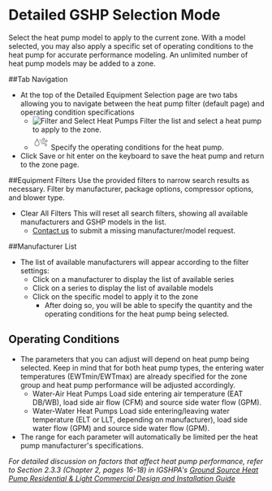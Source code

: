 # Detailed GSHP Selection Mode

Select the heat pump model to apply to the current zone. With a model selected, you may also apply a specific set of operating conditions to the heat pump for accurate performance modeling. An unlimited number of heat pump models may be added to a zone.

##Tab Navigation
* At the top of the Detailed Equipment Selection page are two tabs allowing you to navigate between the heat pump filter (default page) and operating condition specifications
    * <span class="icon_def">![Filter and Select Heat Pumps](/img/filter_lg_grey.png "Filter and Select Heat Pumps")</span> Filter the list and select a heat pump to apply to the zone.
    * <span class="icon_def">![Adjust Heat Pump Operating Conditions](img/eq_button.png "Adjust Heat Pump Operating Conditions")</span> Specify the operating conditions for the heat pump. 
* Click Save or hit enter on the keyboard to save the heat pump and return to the zone page.        

##Equipment Filters
Use the provided filters to narrow search results as necessary. Filter by manufacturer, package options, compressor options, and blower type.

* <span class="term">Clear All Filters</span> This will reset all search filters, showing all available manufacturers and GSHP models in the list.
    * [Contact us](https://looplinkpro.com/contact/ "Contact Geo-Connections") to submit a missing manufacturer/model request.

##Manufacturer List
* The list of available manufacturers will appear according to the filter settings:
    * Click on a manufacturer to display the list of available series
    * Click on a series to display the list of available models
    * Click on the specific model to apply it to the zone
        * After doing so, you will be able to specify the quantity and the operating conditions for the heat pump being selected.

## Operating Conditions
* The parameters that you can adjust will depend on heat pump being selected.  Keep in mind that for both heat pump types, the entering water temperatures (EWTmin/EWTmax) are already specified for the zone group and heat pump performance will be adjusted accordingly.
    * <span class="term">Water-Air Heat Pumps</span> Load side entering air temperature (EAT DB/WB), load side air flow (CFM) and source side water flow (GPM). 
    * <span class="term">Water-Water Heat Pumps</span> Load side entering/leaving water temperature (ELT or LLT, depending on manufacturer), load side water flow (GPM) and source side water flow (GPM).
* The range for each parameter will automatically be limited per the heat pump manufacturer's specifications.   

*For detailed discussion on factors that affect heat pump performance, refer to Section 2.3.3 (Chapter 2, pages 16-18) in IGSHPA's [Ground Source Heat Pump Residential & Light Commercial Design and Installation Guide](http://www.geoconnectionsinc.com/bookstore/IGSHPA_rlc_manual.html "Geo-Connections Bookstore")*




